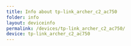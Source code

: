 ```yaml
---
title: Info about tp-link_archer_c2_ac750
folder: info
layout: deviceinfo
permalink: /devices/tp-link_archer_c2_ac750/
device: tp-link_archer_c2_ac750
---
```

